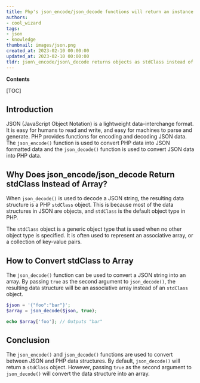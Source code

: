```yaml
---
title: Php's json_encode/json_decode functions will return an instance of the stdclass object instead of an array
authors:
- cool_wizard
tags:
- json
- knowledge
thumbnail: images/json.png
created_at: 2023-02-10 00:00:00
updated_at: 2023-02-10 00:00:00
tldr: json\_encode/json\_decode returns objects as stdClass instead of associative arrays by default.
---
```


**Contents**

[TOC]

## Introduction

JSON (JavaScript Object Notation) is a lightweight data-interchange format. It is easy for humans to read and write, and easy for machines to parse and generate. PHP provides functions for encoding and decoding JSON data. The `json_encode()` function is used to convert PHP data into JSON formatted data and the `json_decode()` function is used to convert JSON data into PHP data.

## Why Does json_encode/json_decode Return stdClass Instead of Array?

When `json_decode()` is used to decode a JSON string, the resulting data structure is a PHP `stdClass` object. This is because most of the data structures in JSON are objects, and `stdClass` is the default object type in PHP.

The `stdClass` object is a generic object type that is used when no other object type is specified. It is often used to represent an associative array, or a collection of key-value pairs.

## How to Convert stdClass to Array

The `json_decode()` function can be used to convert a JSON string into an array. By passing `true` as the second argument to `json_decode()`, the resulting data structure will be an associative array instead of an `stdClass` object.

```php
$json = '{"foo":"bar"}';
$array = json_decode($json, true);

echo $array['foo']; // Outputs "bar"
```

## Conclusion

The `json_encode()` and `json_decode()` functions are used to convert between JSON and PHP data structures. By default, `json_decode()` will return a `stdClass` object. However, passing `true` as the second argument to `json_decode()` will convert the data structure into an array.

